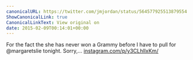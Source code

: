 ```yaml
---
canonicalURL: https://twitter.com/jmjordan/status/564577925513879554
ShowCanonicalLink: true
CanonicalLinkText: View original on
date: 2015-02-09T00:14:01+00:00
---
```

For the fact the she has never won a Grammy before I have to pull for @margaretslie tonight. Sorry,… [instagram.com/p/y3CLhlIxKm/](http://instagram.com/p/y3CLhlIxKm/)